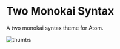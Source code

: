 # Two Monokai Syntax

A two monokai syntax theme for Atom.

![thumbs](http://i.imgur.com/UUxhROC.png)
